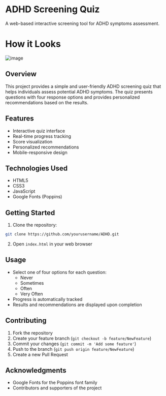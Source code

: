 # ADHD Screening Quiz

A web-based interactive screening tool for ADHD symptoms assessment.

# How it Looks

![image](https://github.com/user-attachments/assets/02cc07c0-5963-49fc-98ae-a28e66c9e03b)


## Overview

This project provides a simple and user-friendly ADHD screening quiz that helps individuals assess potential ADHD symptoms. The quiz presents questions with four response options and provides personalized recommendations based on the results.

## Features

- Interactive quiz interface
- Real-time progress tracking
- Score visualization
- Personalized recommendations
- Mobile-responsive design

## Technologies Used

- HTML5
- CSS3
- JavaScript
- Google Fonts (Poppins)


## Getting Started

1. Clone the repository:
```bash
git clone https://github.com/yourusername/ADHD.git
```

2. Open `index.html` in your web browser

## Usage

- Select one of four options for each question:
  - Never
  - Sometimes
  - Often
  - Very Often
- Progress is automatically tracked
- Results and recommendations are displayed upon completion

## Contributing

1. Fork the repository
2. Create your feature branch (`git checkout -b feature/NewFeature`)
3. Commit your changes (`git commit -m 'Add some feature'`)
4. Push to the branch (`git push origin feature/NewFeature`)
5. Create a new Pull Request


## Acknowledgments

- Google Fonts for the Poppins font family
- Contributors and supporters of the project
